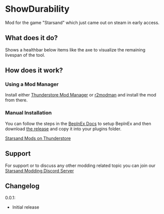 ﻿# ShowDurability
Mod for the game "Starsand" which just came out on steam in early access.
## What does it do?
Shows a healthbar below items like the axe to visualize the remaining livespan of the tool.

## How does it work?
### Using a Mod Manager
Install either [Thunderstore Mod Manager](https://www.overwolf.com/app/Thunderstore-Thunderstore_Mod_Manager) or [r2modman](https://thunderstore.io/package/ebkr/r2modman/) and install the mod from there.
### Manual Installation
You can follow the steps in the [BepInEx Docs](https://docs.bepinex.dev/articles/user_guide/installation/index.html) to setup BepInEx and then download [the release](https://github.com/sp00ktober/ShowDurability/releases) and copy it into your plugins folder.

[Starsand Mods on Thunderstore](https://starsand.thunderstore.io)

## Support
For support or to discuss any other modding related topic you can join our [Starsand Modding Discord Server](https://discord.gg/wAnjcyP6)

## Changelog

0.0.1:

- Initial release